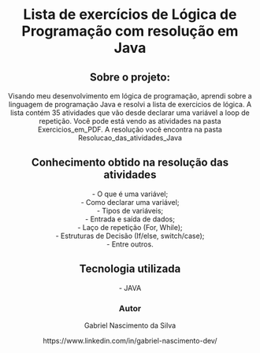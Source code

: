 <h1 align="center">Lista de exercícios de Lógica de Programação com resolução em Java</h1>

  <h2 align="center">Sobre o projeto:</h2>
  <p align ="center">Visando meu desenvolvimento em lógica de programação, aprendi sobre a linguagem de programação Java e resolvi a lista de exercicios de lógica. A lista contém 35 atividades que vão desde declarar uma variável a loop de repetição. Você pode está vendo as atividades na pasta Exercicios_em_PDF. A resolução você encontra na pasta Resolucao_das_atividades_Java</p>
 
<div align="center">
  <h2> Conhecimento obtido na resolução das atividades </h2>
  - O que é uma variável;<br>
  - Como declarar uma variável;<br>
  - Tipos de variáveis;<br>
  - Entrada e saída de dados;<br>
  - Laço de repetição (For, While);<br>
  - Estruturas de Decisão (If/else, switch/case);<br>
  - Entre outros.
<div>

<div align="center">
  <h2> Tecnologia utilizada</h2>
  - JAVA
<div>

<h3 align="center"> Autor</h3>
<p align="center"> Gabriel Nascimento da Silva</p>
<p align="center">https://www.linkedin.com/in/gabriel-nascimento-dev/</p>
